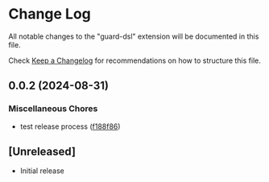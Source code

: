 # Change Log

All notable changes to the "guard-dsl" extension will be documented in this file.

Check [Keep a Changelog](http://keepachangelog.com/) for recommendations on how to structure this file.

## 0.0.2 (2024-08-31)


### Miscellaneous Chores

* test release process ([f188f86](https://github.com/benbridts/guard-dsl-vscode/commit/f188f86b4b7cad4dfbbed26b11b3d2034aa3d560))

## [Unreleased]

- Initial release
